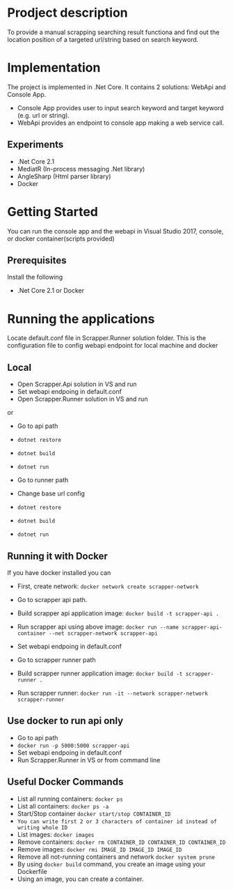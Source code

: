 # Prodject description

To provide a manual scrapping searching result functiona and find out the location position of a targeted url/string based on search keyword.

# Implementation

The project is implemented in .Net Core. It contains 2 solutions: WebApi and Console App.

* Console App provides user to input search keyword and target keyword (e.g. url or string).
* WebApi provides an endpoint to console app making a web service call.

## Experiments

* .Net Core 2.1
* MediatR (In-process messaging .Net library) 
* AngleSharp (Html parser library)
* Docker

# Getting Started

You can run the console app and the webapi in Visual Studio 2017, console, or docker container(scripts provided)

## Prerequisites

Install the following

* .Net Core 2.1 or Docker

# Running the applications

Locate default.conf file in Scrapper.Runner solution folder. This is the configuration file to config webapi endpoint for local machine and docker 

## Local

* Open Scrapper.Api solution in VS and run
* Set webapi endpoing in default.conf
* Open Scrapper.Runner solution in VS and run

or 

* Go to api path
* `dotnet restore`
* `dotnet build`
* `dotnet run`

* Go to runner path
* Change base url config
* `dotnet restore`
* `dotnet build`
* `dotnet run`


## Running it with Docker

If you have docker installed you can

* First, create network: `docker network create scrapper-network`

* Go to scrapper api path.
* Build scrapper api application image: `docker build -t scrapper-api .`
* Run scrapper api using above image: `docker run --name scrapper-api-container --net scrapper-network scrapper-api`

* Set webapi endpoing in default.conf
* Go to scrapper runner path
* Build scrapper runner application image: `docker build -t scrapper-runner .`
* Run scrapper runner: `docker run -it --network scrapper-network scrapper-runner`

## Use docker to run api only 

* Go to api path
* `docker run -p 5000:5000 scrapper-api`
* Set webapi endpoing in default.conf
* Run Scrapper.Runner in VS or from command line

## Useful Docker Commands

* List all running containers: `docker ps`
* List all containers: `docker ps -a`
* Start/Stop container `docker start/stop CONTAINER_ID`
* `You can write first 2 or 3 characters of container id instead of writing whole ID`
* List images: `docker images`
* Remove containers: `docker rm CONTAINER_ID CONTAINER_ID CONTAINER_ID`
* Remove images: `docker rmi IMAGE_ID IMAGE_ID IMAGE_ID`
* Remove all not-running containers and network `docker system prune`
* By using `docker build` command, you create an image using your Dockerfile
* Using an image, you can create a container.
